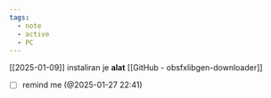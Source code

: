 ```yaml
---
tags:
  - note
  - active
  - PC
---
```

[[2025-01-09]]
instaliran je **alat** [[GitHub - obsfxlibgen-downloader]]

- [ ] remind me (@2025-01-27 22:41)